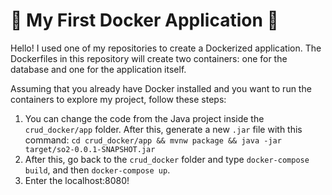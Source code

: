 # :whale2: My First Docker Application :whale:

Hello! I used one of my repositories to create a Dockerized application. The Dockerfiles in this repository will create two containers: one for the database and one for the application itself.

Assuming that you already have Docker installed and you want to run the containers to explore my project, follow these steps:

1. You can change the code from the Java project inside the ```crud_docker/app``` folder. After this, generate a new ```.jar``` file with this command: ```cd crud_docker/app && mvnw package && java -jar target/so2-0.0.1-SNAPSHOT.jar```
2. After this, go back to the ```crud_docker``` folder and type ```docker-compose build```, and then ```docker-compose up```.
3. Enter the localhost:8080!
